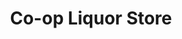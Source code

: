 ---
title: "Co-op Liquor Store"
url: /rocky-mountain-house/co-op-liquor-store/
shop: Spirituosen
---